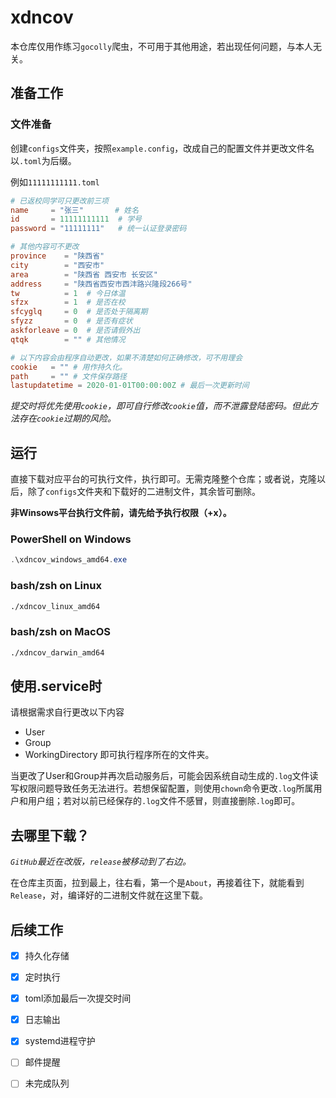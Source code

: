 # xdncov
本仓库仅用作练习`gocolly`爬虫，不可用于其他用途，若出现任何问题，与本人无关。

## 准备工作

### 文件准备

创建`configs`文件夹，按照`example.config`，改成自己的配置文件并更改文件名以`.toml`为后缀。

例如`11111111111.toml`

```toml
# 已返校同学可只更改前三项
name     = "张三"       # 姓名
id       = 11111111111  # 学号
password = "11111111"   # 统一认证登录密码

# 其他内容可不更改
province    = "陕西省"
city        = "西安市"
area        = "陕西省 西安市 长安区"
address     = "陕西省西安市西沣路兴隆段266号"
tw          = 1  # 今日体温
sfzx        = 1  # 是否在校
sfcyglq     = 0  # 是否处于隔离期
sfyzz       = 0  # 是否有症状
askforleave = 0  # 是否请假外出
qtqk        = "" # 其他情况

# 以下内容会由程序自动更改，如果不清楚如何正确修改，可不用理会
cookie   = "" # 用作持久化。
path     = "" # 文件保存路径
lastupdatetime = 2020-01-01T00:00:00Z # 最后一次更新时间
```

*提交时将优先使用`cookie`，即可自行修改`cookie`值，而不泄露登陆密码。但此方法存在`cookie`过期的风险。*

## 运行

直接下载对应平台的可执行文件，执行即可。无需克隆整个仓库；或者说，克隆以后，除了`configs`文件夹和下载好的二进制文件，其余皆可删除。

**非Winsows平台执行文件前，请先给予执行权限（+x）。**

### PowerShell on Windows

```powershell
.\xdncov_windows_amd64.exe
```

### bash/zsh on Linux

```bash
./xdncov_linux_amd64
```

### bash/zsh on MacOS

```bash
./xdncov_darwin_amd64
```

## 使用.service时

请根据需求自行更改以下内容

- User
- Group
- WorkingDirectory  即可执行程序所在的文件夹。

当更改了User和Group并再次启动服务后，可能会因系统自动生成的`.log`文件读写权限问题导致任务无法进行。若想保留配置，则使用`chown`命令更改`.log`所属用户和用户组；若对以前已经保存的`.log`文件不感冒，则直接删除`.log`即可。

## 去哪里下载？

*`GitHub`最近在改版，`release`被移动到了右边。*

在仓库主页面，拉到最上，往右看，第一个是`About`，再接着往下，就能看到`Release`，对，编译好的二进制文件就在这里下载。

## 后续工作

- [x] 持久化存储
- [x] 定时执行
- [x] toml添加最后一次提交时间
- [x] 日志输出
- [x] systemd进程守护
- [ ] 邮件提醒
- [ ] 未完成队列

